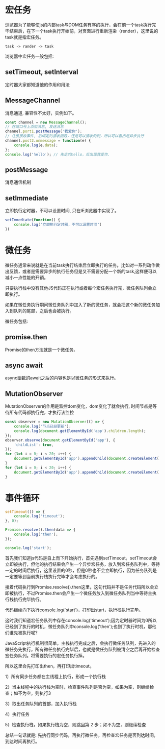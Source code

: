 # 宏任务
浏览器为了能够使js的内部task与DOM任务有序的执行，会在前一个task执行完毕结束后，在下一个task执行开始前，对页面进行重新渲染（render），这里说的task就是指宏任务。
```
task -> rander -> task
```
浏览器中宏任务一般包括:
## setTimeout, setInterval
定时器大家都知道他的作用和用法
## MessageChannel
消息通道, 兼容性不太好，实例如下。
```javascript
const channel = new MessageChannel();
// 在端口号上添加消息, 发送消息
channel.port1.postMessage('我爱你');
// 注册接收事件, 后绑定的接收函数，还是可以接收的到，所以可以看出是异步执行
channel.post2.onmessage = function(e) {
    console.log(e.data);
};
console.log('hello'); // 先走的hello，后出现我爱你.
```
## postMessage
消息通信机制
## setImmediate
立即执行定时器，不可以设置时间, 只在IE浏览器中实现了。
```javascript
setImmediate(function() {
    console.log('立即执行定时器，不可以设置时间')
})
```


# 微任务
微任务通常来说就是在当前task执行结束后立即执行的任务，比如对一系列动作做出反馈，或者是需要异步的执行任务但是又不需要分配一个新的task,这样便可以减小一点性能的开销。

只要执行栈中没有其他JS代码正在执行或者每个宏任务执行完，微任务队列会立即执行。

如果在微任务执行期间微任务队列中加入了新的微任务，就会把这个新的微任务加入到队列的尾部，之后也会被执行。

微任务包括:
## promise.then  
Promise的then方法就是一个微任务。
## async await
async函数的await之后的内容也是以微任务的形式来执行。
## MutationObserver
MutationObserver的作用是监控dom变化，dom变化了就会执行, 时间节点是等待所有代码都执行完，才执行该监控
```javascript
const observer = new MutationObserver(() => {
    console.log('节点已经更新');
    console.log(document.getElementById('app').children.length);
});
observer.observe(document.getElementById('app'), {
    'childList': true,
});
for (let i = 0; i < 20; i++) {
    document.getElementById('app').appendChild(document.createElement('p'));
}
for (let i = 0; i < 20; i++) {
    document.getElementById('app').appendChild(document.createElement('span'));
}
```
# 事件循环
```javascript
setTimeout(() => {
    console.log('timeout');
}, 0);

Promise.resolve().then(data => {
    console.log('then');
});

console.log('start');
```
首先我们知道js代码是自上而下开始执行，首先遇到setTimeout，setTimeout会立即被执行，但他的执行结果会产生一个异步宏任务，放入到宏任务队列中，等待一定的时间后执行，这里设置的0秒，但是0秒也不会立即执行，因为任务队列是一定要等到当前执行栈执行完毕才会考虑执行的。

接着代码执行到Promise.resolve().then这里，这句代码并不是任务代码所以会立即被执行，不过Promise.then会产生一个微任务放入到微任务队列当中等待主执行栈执行完毕执行。

代码继续向下执行console.log('start')，打印出start，执行栈执行完毕。

这时我们知道宏任务队列中存在console.log('timeout');因为定时器时间为0所以已经到了执行的时机，微任务队列中console.log('then');也到了执行时机，那他们谁先被执行呢?

JavaScript执行机制很简单，主栈执行完成之后，会执行微任务队列，先进入的微任务先执行，所有微任务执行完毕后，也就是微任务队列被清空之后再开始检查宏任务队列。将需要执行的宏任务执行掉。

所以这里会先打印出then，再打印出timeout。

1）所有同步任务都在主线程上执行，形成一个执行栈

2）当主线程中的执行栈为空时，检查事件队列是否为空，如果为空，则继续检查；如不为空，则执行3

3）取出任务队列的首部，加入执行栈

4）执行任务

5）检查执行栈，如果执行栈为空，则跳回第 2 步；如不为空，则继续检查



总结一句话就是: 先执行同步代码，再执行微任务，再检查宏任务是否到达时间，到达时间再执行。

